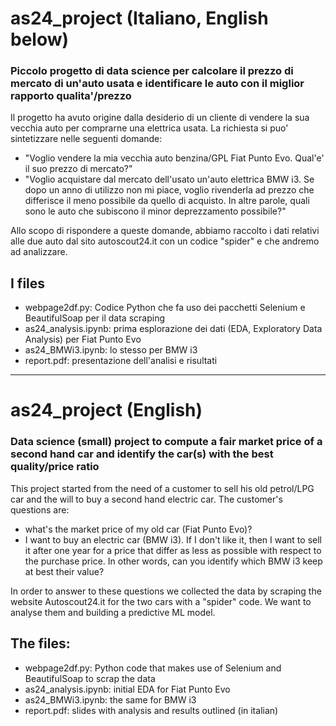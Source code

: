 # as24_project (Italiano, English below)
### Piccolo progetto di data science per calcolare il prezzo di mercato di un'auto usata e identificare le auto con il miglior rapporto qualita'/prezzo


Il progetto ha avuto origine dalla desiderio di un cliente di vendere la sua vecchia auto per comprarne una elettrica usata. La richiesta si puo' 
sintetizzare nelle seguenti domande:
+ "Voglio vendere la mia vecchia auto benzina/GPL Fiat Punto Evo. Qual'e' il suo prezzo di mercato?"
+ "Voglio acquistare dal mercato dell'usato un'auto elettrica BMW i3. Se dopo un anno di utilizzo non mi piace, voglio rivenderla ad
prezzo che differisce il meno possibile da quello di acquisto. In altre parole, quali sono le auto
che subiscono il minor deprezzamento possibile?"

Allo scopo di rispondere a queste domande, abbiamo raccolto i dati relativi alle due auto dal sito autoscout24.it con un codice "spider" e che andremo ad analizzare.

## I files
+ webpage2df.py: Codice Python che fa uso dei pacchetti Selenium e BeautifulSoap per il data scraping
+ as24_analysis.ipynb: prima esplorazione dei dati (EDA, Exploratory Data Analysis) per Fiat Punto Evo
+ as24_BMWi3.ipynb: lo stesso per BMW i3
+ report.pdf: presentazione dell'analisi e risultati

----------------------------------------------

# as24_project (English)
### Data science (small) project to compute a fair market price of a second hand car and identify the car(s) with the best quality/price ratio

This project started from the need of a customer to sell his old petrol/LPG car and the will to buy a second hand electric car. 
The customer's questions are:
+ what's the market price of my old car (Fiat Punto Evo)?
+ I want to buy an electric car (BMW i3). If I don't like it, then I want to sell it after one year for a price that differ as less as possible 
with respect to the purchase price. In other words, can you identify which BMW i3 keep at best their value?

In order to answer to these questions we collected the data by scraping the website Autoscout24.it for the two cars with a "spider" code.
We want to analyse them and building a predictive ML model.

## The files:
+ webpage2df.py: Python code that makes use of Selenium and BeautifulSoap to scrap the data
+ as24_analysis.ipynb: initial EDA for Fiat Punto Evo
+ as24_BMWi3.ipynb: the same for BMW i3
+ report.pdf: slides with analysis and results outlined (in italian)
